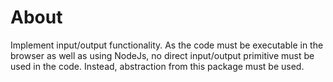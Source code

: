 # About

Implement input/output functionality.
As the code must be executable in the browser as well as using NodeJs, no direct input/output primitive must be used in the code.
Instead, abstraction from this package must be used.
